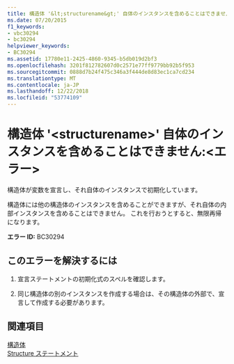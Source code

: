 ```yaml
---
title: 構造体 '&lt;structurename&gt;' 自体のインスタンスを含めることはできません:&lt;エラー&gt;
ms.date: 07/20/2015
f1_keywords:
- vbc30294
- bc30294
helpviewer_keywords:
- BC30294
ms.assetid: 17780e11-2425-4860-9345-b5db019d2bf3
ms.openlocfilehash: 3201f812782607d0c2571e77ff9779bb92b5f953
ms.sourcegitcommit: 0888d7b24f475c346a3f444de8d83ec1ca7cd234
ms.translationtype: MT
ms.contentlocale: ja-JP
ms.lasthandoff: 12/22/2018
ms.locfileid: "53774109"
---
```

# <a name="structure-ltstructurenamegt-cannot-contain-an-instance-of-itself-lterrorgt"></a>構造体 '&lt;structurename&gt;' 自体のインスタンスを含めることはできません:&lt;エラー&gt;
構造体が変数を宣言し、それ自体のインスタンスで初期化しています。  
  
 構造体には他の構造体のインスタンスを含めることができますが、それ自体の内部インスタンスを含めることはできません。 これを行おうとすると、無限再帰になります。  
  
 **エラー ID:** BC30294  
  
## <a name="to-correct-this-error"></a>このエラーを解決するには  
  
1.  宣言ステートメントの初期化式のスペルを確認します。  
  
2.  同じ構造体の別のインスタンスを作成する場合は、その構造体の外部で、宣言して作成する必要があります。  
  
## <a name="see-also"></a>関連項目  
 [構造体](../../visual-basic/programming-guide/language-features/data-types/structures.md)  
 [Structure ステートメント](../../visual-basic/language-reference/statements/structure-statement.md)
